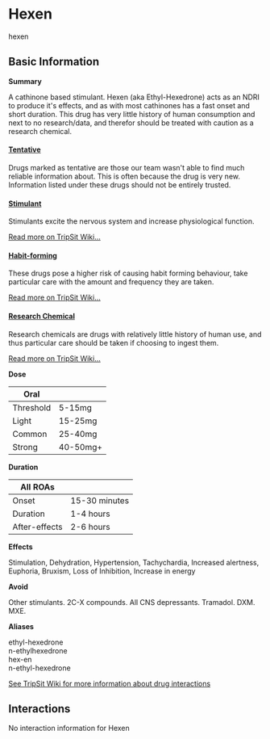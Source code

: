 # Hexen

hexen

## Basic Information

**Summary**

A cathinone based stimulant. Hexen (aka Ethyl-Hexedrone) acts as an NDRI to produce it's effects, and as with most cathinones has a fast onset and short duration. This drug has very little history of human consumption and next to no research/data, and therefor should be treated with caution as a research chemical.

#### [Tentative](/category/tentative)

Drugs marked as tentative are those our team wasn't able to find much reliable information about. This is often because the drug is very new. Information listed under these drugs should not be entirely trusted.

#### [Stimulant](/category/stimulant)

Stimulants excite the nervous system and increase physiological function.

[Read more on TripSit Wiki...](#{category.wiki})

#### [Habit-forming](/category/habit-forming)

These drugs pose a higher risk of causing habit forming behaviour, take particular care with the amount and frequency they are taken.

[Read more on TripSit Wiki...](#{category.wiki})

#### [Research Chemical](/category/research-chemical)

Research chemicals are drugs with relatively little history of human use, and thus particular care should be taken if choosing to ingest them.

[Read more on TripSit Wiki...](#{category.wiki})

**Dose**

| Oral      |          |
| --------- | -------- |
| Threshold | 5-15mg   |
| Light     | 15-25mg  |
| Common    | 25-40mg  |
| Strong    | 40-50mg+ |

**Duration**

| All ROAs      |               |
| ------------- | ------------- |
| Onset         | 15-30 minutes |
| Duration      | 1-4 hours     |
| After-effects | 2-6 hours     |

**Effects**

Stimulation, Dehydration, Hypertension, Tachychardia, Increased alertness, Euphoria, Bruxism, Loss of Inhibition, Increase in energy

**Avoid**

Other stimulants. 2C-X compounds. All CNS depressants. Tramadol. DXM. MXE.

**Aliases**

ethyl-hexedrone  
n-ethylhexedrone  
hex-en  
n-ethyl-hexedrone  

[See TripSit Wiki for more information about drug interactions](http://combo.tripsit.me/)

## Interactions

No interaction information for Hexen